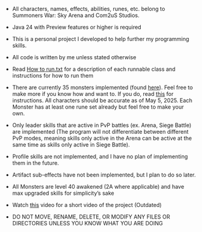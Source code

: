 * All characters, names, effects, abilities, runes, etc. belong to Summoners War: Sky Arena and Com2uS Studios.


* Java 24 with Preview features or higher is required


* This is a personal project I developed to help further my programming skills.


* All code is written by me unless stated otherwise


* Read [How to run.txt](How%20to%20run.md) for a description of each runnable class and instructions for how to run them


* There are currently 35 monsters implemented (found [here](src/Monsters/Monster%20database.csv)).
  Feel free to make more if you know how and want to.
  If you do, read [this](Monster%20Creation%20Instructions.md) for instructions.
  All characters should be accurate as of May 5, 2025.
  Each Monster has at least one rune set already but feel free to make your own.


* Only leader skills that are active in PvP battles (ex. Arena, Siege Battle) are implemented (The program will not differentiate between different 
  PvP modes, meaning skills only active in the Arena can be active at the same time as skills only active in Siege Battle).


* Profile skills are not implemented, and I have no plan of implementing them in the future.


* Artifact sub-effects have not been implemented, but I plan to do so later.


* All Monsters are level 40 awakened (2A where applicable) and have max upgraded skills for simplicity’s sake


* Watch [this](https://www.youtube.com/watch?v=tDcFJSx4CX0) video for a short video of the project (Outdated)


* DO NOT MOVE, RENAME, DELETE, OR MODIFY ANY FILES OR DIRECTORIES UNLESS YOU KNOW WHAT YOU ARE DOING